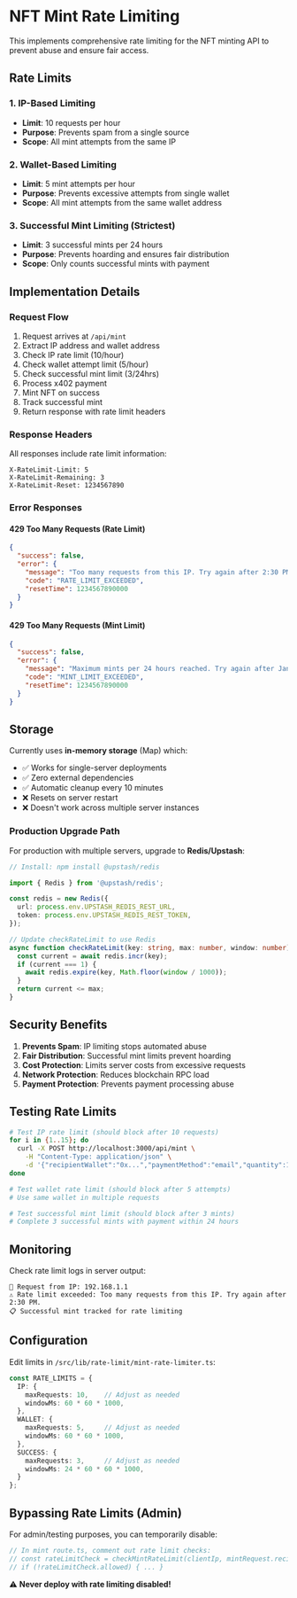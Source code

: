 # NFT Mint Rate Limiting

This implements comprehensive rate limiting for the NFT minting API to prevent abuse and ensure fair access.

## Rate Limits

### 1. IP-Based Limiting
- **Limit**: 10 requests per hour
- **Purpose**: Prevents spam from a single source
- **Scope**: All mint attempts from the same IP

### 2. Wallet-Based Limiting
- **Limit**: 5 mint attempts per hour
- **Purpose**: Prevents excessive attempts from single wallet
- **Scope**: All mint attempts from the same wallet address

### 3. Successful Mint Limiting (Strictest)
- **Limit**: 3 successful mints per 24 hours
- **Purpose**: Prevents hoarding and ensures fair distribution
- **Scope**: Only counts successful mints with payment

## Implementation Details

### Request Flow
1. Request arrives at `/api/mint`
2. Extract IP address and wallet address
3. Check IP rate limit (10/hour)
4. Check wallet attempt limit (5/hour)
5. Check successful mint limit (3/24hrs)
6. Process x402 payment
7. Mint NFT on success
8. Track successful mint
9. Return response with rate limit headers

### Response Headers
All responses include rate limit information:
```
X-RateLimit-Limit: 5
X-RateLimit-Remaining: 3
X-RateLimit-Reset: 1234567890
```

### Error Responses

#### 429 Too Many Requests (Rate Limit)
```json
{
  "success": false,
  "error": {
    "message": "Too many requests from this IP. Try again after 2:30 PM.",
    "code": "RATE_LIMIT_EXCEEDED",
    "resetTime": 1234567890000
  }
}
```

#### 429 Too Many Requests (Mint Limit)
```json
{
  "success": false,
  "error": {
    "message": "Maximum mints per 24 hours reached. Try again after Jan 1, 2025, 2:30 PM.",
    "code": "MINT_LIMIT_EXCEEDED", 
    "resetTime": 1234567890000
  }
}
```

## Storage

Currently uses **in-memory storage** (Map) which:
- ✅ Works for single-server deployments
- ✅ Zero external dependencies
- ✅ Automatic cleanup every 10 minutes
- ❌ Resets on server restart
- ❌ Doesn't work across multiple server instances

### Production Upgrade Path

For production with multiple servers, upgrade to **Redis/Upstash**:

```typescript
// Install: npm install @upstash/redis

import { Redis } from '@upstash/redis';

const redis = new Redis({
  url: process.env.UPSTASH_REDIS_REST_URL,
  token: process.env.UPSTASH_REDIS_REST_TOKEN,
});

// Update checkRateLimit to use Redis
async function checkRateLimit(key: string, max: number, window: number) {
  const current = await redis.incr(key);
  if (current === 1) {
    await redis.expire(key, Math.floor(window / 1000));
  }
  return current <= max;
}
```

## Security Benefits

1. **Prevents Spam**: IP limiting stops automated abuse
2. **Fair Distribution**: Successful mint limits prevent hoarding
3. **Cost Protection**: Limits server costs from excessive requests
4. **Network Protection**: Reduces blockchain RPC load
5. **Payment Protection**: Prevents payment processing abuse

## Testing Rate Limits

```bash
# Test IP rate limit (should block after 10 requests)
for i in {1..15}; do
  curl -X POST http://localhost:3000/api/mint \
    -H "Content-Type: application/json" \
    -d '{"recipientWallet":"0x...","paymentMethod":"email","quantity":1}'
done

# Test wallet rate limit (should block after 5 attempts)
# Use same wallet in multiple requests

# Test successful mint limit (should block after 3 mints)
# Complete 3 successful mints with payment within 24 hours
```

## Monitoring

Check rate limit logs in server output:
```
📍 Request from IP: 192.168.1.1
⚠️ Rate limit exceeded: Too many requests from this IP. Try again after 2:30 PM.
📋 Successful mint tracked for rate limiting
```

## Configuration

Edit limits in `/src/lib/rate-limit/mint-rate-limiter.ts`:

```typescript
const RATE_LIMITS = {
  IP: {
    maxRequests: 10,    // Adjust as needed
    windowMs: 60 * 60 * 1000,
  },
  WALLET: {
    maxRequests: 5,     // Adjust as needed
    windowMs: 60 * 60 * 1000,
  },
  SUCCESS: {
    maxRequests: 3,     // Adjust as needed
    windowMs: 24 * 60 * 60 * 1000,
  }
};
```

## Bypassing Rate Limits (Admin)

For admin/testing purposes, you can temporarily disable:

```typescript
// In mint route.ts, comment out rate limit checks:
// const rateLimitCheck = checkMintRateLimit(clientIp, mintRequest.recipientWallet);
// if (!rateLimitCheck.allowed) { ... }
```

⚠️ **Never deploy with rate limiting disabled!**
